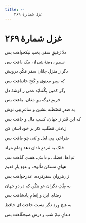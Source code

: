 ```yaml
---
title: >-
    غزل شمارهٔ ۲۶۹
---
```

# غزل شمارهٔ ۲۶۹

<div class="b" id="bn1"><div class="m1"><p>دلا رَفیقِ سفر، بختِ نیکخواهت بس</p></div>
<div class="m2"><p>نسیمِ روضهٔ شیراز، پیکِ راهت بس</p></div></div>
<div class="b" id="bn2"><div class="m1"><p>دگر ز منزلِ جانان سفر مَکُن درویش</p></div>
<div class="m2"><p>که سِیرِ معنوی و کُنجِ خانقاهت بس</p></div></div>
<div class="b" id="bn3"><div class="m1"><p>وگر کمین بِگُشایَد غمی ز گوشهٔ دل</p></div>
<div class="m2"><p>حریمِ درگهِ پیرِ مغان، پناهت بس</p></div></div>
<div class="b" id="bn4"><div class="m1"><p>به صَدرِ مَصْطَبه بنشین و ساغرِ مِی‌ نوش</p></div>
<div class="m2"><p>که این قَدَر ز جهان، کسبِ مال و جاهَت بس</p></div></div>
<div class="b" id="bn5"><div class="m1"><p>زیادتی مَطَلَب، کار بر خود آسان کن</p></div>
<div class="m2"><p>صُراحیِ مِیِ لعل و بُتی چو ماهَت بس</p></div></div>
<div class="b" id="bn6"><div class="m1"><p>فلک به مَردمِ نادان دهد زِمامِ مراد</p></div>
<div class="m2"><p>تو اهل فضلی و دانش، همین گناهت بس</p></div></div>
<div class="b" id="bn7"><div class="m1"><p>هوایِ مسکن مألوف و عهدِ یارِ قدیم</p></div>
<div class="m2"><p>ز رهروانِ سفرکرده، عذرخواهت بس</p></div></div>
<div class="b" id="bn8"><div class="m1"><p>به مِنَّتِ دگران خو مَکُن که در دو جهان</p></div>
<div class="m2"><p>رضایِ ایزد و اِنعامِ پادشاهت بس</p></div></div>
<div class="b" id="bn9"><div class="m1"><p>به هیچ وِردِ دگر نیست حاجت ای حافظ</p></div>
<div class="m2"><p>دعایِ نیمْ شب و درسِ صبحگاهت بس</p></div></div>